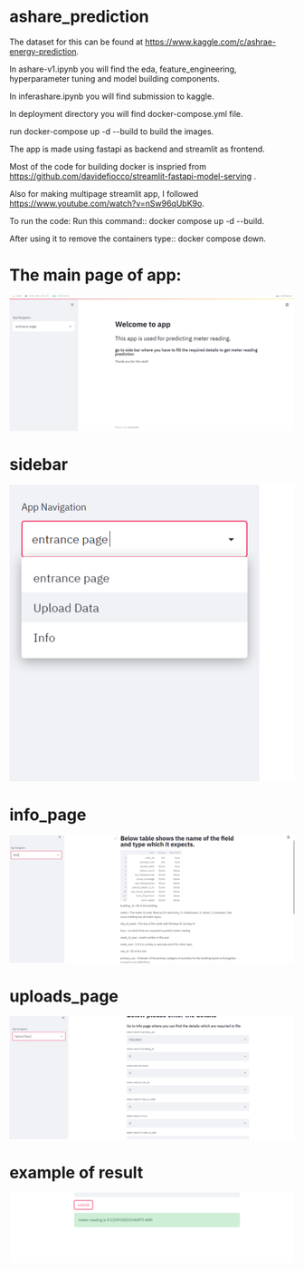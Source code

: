 # ashare_prediction

The dataset for this can be found at https://www.kaggle.com/c/ashrae-energy-prediction.

In ashare-v1.ipynb you will find the eda, feature_engineering, hyperparameter tuning and model building
components.

In inferashare.ipynb you will find submission to kaggle.

In deployment directory you will find docker-compose.yml file.

run docker-compose up -d --build to build the images.

The app is made using fastapi as backend and streamlit as frontend.

Most of the code for building docker is inspried from https://github.com/davidefiocco/streamlit-fastapi-model-serving .

Also for making multipage streamlit app, I followed https://www.youtube.com/watch?v=nSw96qUbK9o.

To run the code: Run this command::  docker compose up -d --build.

After using it to remove the containers type:: docker compose down.

# The main page of app:
![Alt text](/images/homepage.png?raw=true)


# sidebar
![Alt text](/images/side_bar.png?raw=true)


# info_page
![Alt text](/images/info_page.png?raw=true)


# uploads_page
![Alt text](/images/upload_page.png?raw=true )


# example of result
![Alt text](/images/result_shown.png?raw=true)



